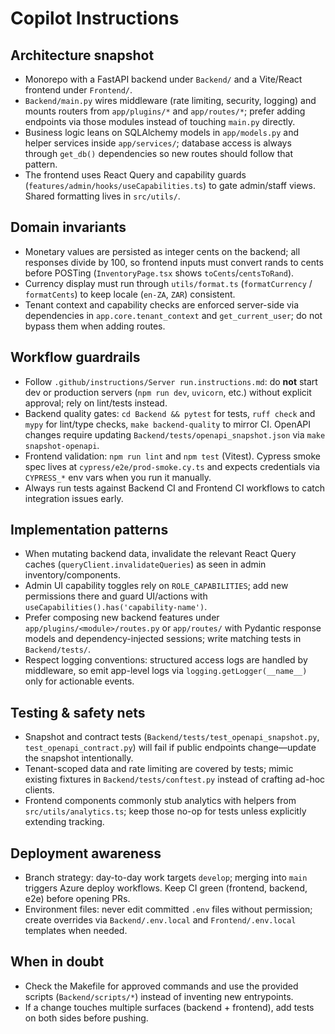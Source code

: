 # Copilot Instructions

## Architecture snapshot
- Monorepo with a FastAPI backend under `Backend/` and a Vite/React frontend under `Frontend/`.
- `Backend/main.py` wires middleware (rate limiting, security, logging) and mounts routers from `app/plugins/*` and `app/routes/*`; prefer adding endpoints via those modules instead of touching `main.py` directly.
- Business logic leans on SQLAlchemy models in `app/models.py` and helper services inside `app/services/`; database access is always through `get_db()` dependencies so new routes should follow that pattern.
- The frontend uses React Query and capability guards (`features/admin/hooks/useCapabilities.ts`) to gate admin/staff views. Shared formatting lives in `src/utils/`.

## Domain invariants
- Monetary values are persisted as integer cents on the backend; all responses divide by 100, so frontend inputs must convert rands to cents before POSTing (`InventoryPage.tsx` shows `toCents`/`centsToRand`).
- Currency display must run through `utils/format.ts` (`formatCurrency` / `formatCents`) to keep locale (`en-ZA`, `ZAR`) consistent.
- Tenant context and capability checks are enforced server-side via dependencies in `app.core.tenant_context` and `get_current_user`; do not bypass them when adding routes.

## Workflow guardrails
- Follow `.github/instructions/Server run.instructions.md`: do **not** start dev or production servers (`npm run dev`, `uvicorn`, etc.) without explicit approval; rely on lint/tests instead.
- Backend quality gates: `cd Backend && pytest` for tests, `ruff check` and `mypy` for lint/type checks, `make backend-quality` to mirror CI. OpenAPI changes require updating `Backend/tests/openapi_snapshot.json` via `make snapshot-openapi`.
- Frontend validation: `npm run lint` and `npm test` (Vitest). Cypress smoke spec lives at `cypress/e2e/prod-smoke.cy.ts` and expects credentials via `CYPRESS_*` env vars when you run it manually.
- Always run tests against Backend CI and Frontend CI workflows to catch integration issues early.

## Implementation patterns
- When mutating backend data, invalidate the relevant React Query caches (`queryClient.invalidateQueries`) as seen in admin inventory/components.
- Admin UI capability toggles rely on `ROLE_CAPABILITIES`; add new permissions there and guard UI/actions with `useCapabilities().has('capability-name')`.
- Prefer composing new backend features under `app/plugins/<module>/routes.py` or `app/routes/` with Pydantic response models and dependency-injected sessions; write matching tests in `Backend/tests/`.
- Respect logging conventions: structured access logs are handled by middleware, so emit app-level logs via `logging.getLogger(__name__)` only for actionable events.

## Testing & safety nets
- Snapshot and contract tests (`Backend/tests/test_openapi_snapshot.py`, `test_openapi_contract.py`) will fail if public endpoints change—update the snapshot intentionally.
- Tenant-scoped data and rate limiting are covered by tests; mimic existing fixtures in `Backend/tests/conftest.py` instead of crafting ad-hoc clients.
- Frontend components commonly stub analytics with helpers from `src/utils/analytics.ts`; keep those no-op for tests unless explicitly extending tracking.

## Deployment awareness
- Branch strategy: day-to-day work targets `develop`; merging into `main` triggers Azure deploy workflows. Keep CI green (frontend, backend, e2e) before opening PRs.
- Environment files: never edit committed `.env` files without permission; create overrides via `Backend/.env.local` and `Frontend/.env.local` templates when needed.

## When in doubt
- Check the Makefile for approved commands and use the provided scripts (`Backend/scripts/*`) instead of inventing new entrypoints.
- If a change touches multiple surfaces (backend + frontend), add tests on both sides before pushing.
